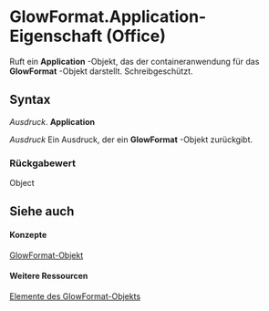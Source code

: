 
# GlowFormat.Application-Eigenschaft (Office)

Ruft ein  **Application** -Objekt, das der containeranwendung für das **GlowFormat** -Objekt darstellt. Schreibgeschützt.


## Syntax

 _Ausdruck_. **Application**

 _Ausdruck_ Ein Ausdruck, der ein **GlowFormat** -Objekt zurückgibt.


### Rückgabewert

Object


## Siehe auch


#### Konzepte


[GlowFormat-Objekt](b89e2245-e3a4-4a8c-cd4f-86396ad71a5b.md)
#### Weitere Ressourcen


[Elemente des GlowFormat-Objekts](http://msdn.microsoft.com/library/8d12e270-0b8b-930b-9c74-694b02a3a228%28Office.15%29.aspx)